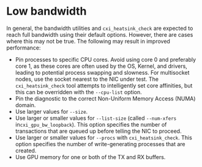 # Low bandwidth

In general, the bandwidth utilities and `cxi_heatsink_check` are expected to reach full bandwidth using their default options. However, there are cases where this may not be true. The following may result in improved performance:

- Pin processes to specific CPU cores. Avoid using core 0 and preferably core 1, as these cores are often used by the OS, Kernel, and drivers, leading to potential process swapping and slowness. For multisocket nodes, use the socket nearest to the NIC under test. The `cxi_heatsink_check` tool attempts to intelligently set core affinities, but this can be overridden with the `--cpu-list` option.
- Pin the diagnostic to the correct Non-Uniform Memory Access (NUMA) domain.
- Use larger values for `--size`.
- Use larger or smaller values for `--list-size` (called `--num-xfers` in`cxi_gpu_bw_loopback`). This option specifies the number of transactions that are queued up before telling the NIC to proceed.
- Use larger or smaller values for `--procs` with `cxi_heatsink_check`. This option specifies the number of write-generating processes that are created.
- Use GPU memory for one or both of the TX and RX buffers.
